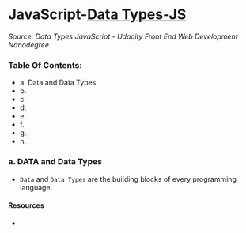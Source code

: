 # JavaScript-[Data Types-JS](-Data-Types-JavaScript)
_Source: Data Types JavaScript - Udacity Front End Web Development Nanodegree_

### Table Of Contents:
- a. Data and Data Types
- b. 
- c. 
- d. 
- e. 
- f. 
- g. 
- h. 

### a. DATA and Data Types
- `Data` and `Data Types` are the building blocks of every programming language.



#### Resources 
- []()
